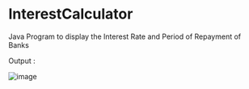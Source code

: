# InterestCalculator
Java Program to display the Interest Rate and Period of Repayment of Banks

Output :

![image](https://user-images.githubusercontent.com/85390266/158068359-d9591e8d-92e4-421d-85e6-22daa8a7305e.png)
